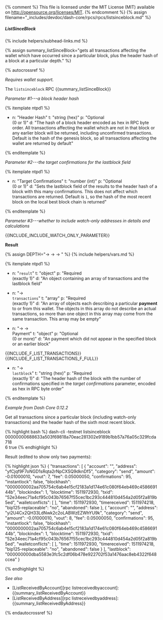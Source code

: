 {% comment %}
This file is licensed under the MIT License (MIT) available on
http://opensource.org/licenses/MIT.
{% endcomment %}
{% assign filename="_includes/devdoc/dash-core/rpcs/rpcs/listsinceblock.md" %}

##### ListSinceBlock
{% include helpers/subhead-links.md %}

{% assign summary_listSinceBlock="gets all transactions affecting the wallet which have occurred since a particular block, plus the header hash of a block at a particular depth." %}

<!-- __ -->

{% autocrossref %}

*Requires wallet support.*

The `listsinceblock` RPC {{summary_listSinceBlock}}

*Parameter #1---a block header hash*

{% itemplate ntpd1 %}
- n: "Header Hash"
  t: "string (hex)"
  p: "Optional<br>(0 or 1)"
  d: "The hash of a block header encoded as hex in RPC byte order.  All transactions affecting the wallet which are not in that block or any earlier block will be returned, including unconfirmed transactions.  Default is the hash of the genesis block, so all transactions affecting the wallet are returned by default"

{% enditemplate %}

*Parameter #2---the target confirmations for the lastblock field*

{% itemplate ntpd1 %}
- n: "Target Confirmations"
  t: "number (int)"
  p: "Optional<br>(0 or 1)"
  d: "Sets the lastblock field of the results to the header hash of a block with this many confirmations.  This does not affect which transactions are returned.  Default is `1`, so the hash of the most recent block on the local best block chain is returned"

{% enditemplate %}

*Parameter #3---whether to include watch-only addresses in details and calculations*

{{INCLUDE_INCLUDE_WATCH_ONLY_PARAMETER}}

**Result**

{% assign DEPTH="→ → → " %}
{% include helpers/vars.md %}

{% itemplate ntpd1 %}
- n: "`result`"
  t: "object"
  p: "Required<br>(exactly 1)"
  d: "An object containing an array of transactions and the lastblock field"

- n: "→<br>`transactions`"
  t: "array"
  p: "Required<br>(exactly 1)"
  d: "An array of objects each describing a particular **payment** to or from this wallet.  The objects in this array do not describe an actual transactions, so more than one object in this array may come from the same transaction.  This array may be empty"

- n: "→ →<br>Payment"
  t: "object"
  p: "Optional<br>(0 or more)"
  d: "An payment which did not appear in the specified block or an earlier block"

{{INCLUDE_F_LIST_TRANSACTIONS}}
{{INCLUDE_F_LIST_TRANSACTIONS_F_FULL}}
- n: "→<br>`lastblock`"
  t: "string (hex)"
  p: "Required<br>(exactly 1)"
  d: "The header hash of the block with the number of confirmations specified in the *target confirmations* parameter, encoded as hex in RPC byte order"

{% enditemplate %}

*Example from Dash Core 0.12.2*

Get all transactions since a particular block (including watch-only
transactions) and the header hash of the sixth most recent block.

{% highlight bash %}
dash-cli -testnet listsinceblock \
              00000000688633a503f69818a70eac281302e9189b1bb57a76a05c329fcda718 \
              6 true
{% endhighlight %}

Result (edited to show only two payments):

{% highlight json %}
{
  "transactions": [
    {
      "account": "",
      "address": "yfCjqf9F7oNGD1sRqta2rNpCXSQ9dknDf5",
      "category": "send",
      "amount": -0.01000010,
      "vout": 7,
      "fee": 0.05000050,
      "confirmations": 95,
      "instantlock": false,
      "blockhash": "0000000002aa705754c6ab4e15cf2183a1d174e61c080f64eb469c458669144b",
      "blockindex": 1,
      "blocktime": 1511972930,
      "txid": "52e34eec71a4cf95c043b76567f55cec1bc293c444810d454a2d05f2a819b5ed",
      "walletconflicts": [
      ],
      "time": 1511972930,
      "timereceived": 1511974218,
      "bip125-replaceable": "no",
      "abandoned": false
    },
    {
      "account": "",
      "address": "yi2U4Cx2QH33LdNwk2c2oLABWzEZWhYU9k",
      "category": "send",
      "amount": -0.01000010,
      "vout": 8,
      "fee": 0.05000050,
      "confirmations": 95,
      "instantlock": false,
      "blockhash": "0000000002aa705754c6ab4e15cf2183a1d174e61c080f64eb469c458669144b",
      "blockindex": 1,
      "blocktime": 1511972930,
      "txid": "52e34eec71a4cf95c043b76567f55cec1bc293c444810d454a2d05f2a819b5ed",
      "walletconflicts": [
      ],
      "time": 1511972930,
      "timereceived": 1511974218,
      "bip125-replaceable": "no",
      "abandoned": false
    }
  ],
  "lastblock": "000000000dba5583e3fc5c2df06b478e922702f53a1476aac8eb4322f648ccea"
}

{% endhighlight %}

*See also*

* [ListReceivedByAccount][rpc listreceivedbyaccount]: {{summary_listReceivedByAccount}}
* [ListReceivedByAddress][rpc listreceivedbyaddress]: {{summary_listReceivedByAddress}}

{% endautocrossref %}
